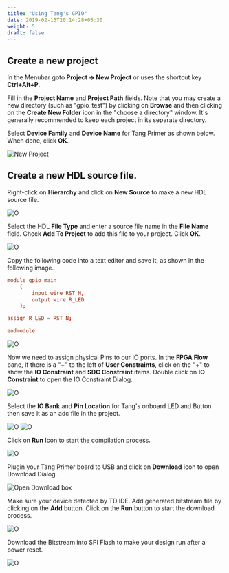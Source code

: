 ```yaml
---
title: "Using Tang's GPIO"
date: 2019-02-15T20:14:28+05:30
weight: 5
draft: false
---
```


## Create a new project

In the Menubar goto **Project -> New Project** or uses the shortcut key **Ctrl+Alt+P**.

Fill in the **Project Name** and **Project Path** fields. Note that you may create a new directory (such as "gpio_test") by clicking on **Browse** and then clicking on the **Create New Folder** icon in the "choose a directory" window. It's generally recommended to keep each project in its separate directory.

Select **Device Family** and **Device Name** for Tang Primer as shown below. When done, click **OK**.

![New Project](/using-tang/using-gpio/images/a.png "New Project")

## Create a new HDL source file.

Right-click on **Hierarchy** and click on **New Source** to make a new HDL source file.

![O](/using-tang/using-gpio/images/b.png "O")

Select the HDL **File Type** and enter a source file name in the **File Name** field. Check **Add To Project** to add this file to your project. Click **OK**.

![O](/using-tang/using-gpio/images/c.png "O")

Copy the following code into a text editor and save it, as shown in the following image.

```toml
module gpio_main
	(
		input wire RST_N,
		output wire R_LED	
	);

assign R_LED = RST_N;

endmodule
```

![O](/using-tang/using-gpio/images/d.png "O")

Now we need to assign physical Pins to our IO ports. In the **FPGA Flow** pane, if there is a "+" to the left of **User Constraints**, click on the "+" to show the **IO Constraint** and **SDC Constraint** items. Double click on **IO Constraint** to open the IO Constraint Dialog.

![O](/using-tang/using-gpio/images/e.png "O")

Select the **IO Bank** and **Pin Location** for Tang's onboard LED and Button then save it as an adc file in the project.

![O](/using-tang/using-gpio/images/f.png "O")
![O](/using-tang/using-gpio/images/g.png "O")

Click on **Run** Icon to start the compilation process.

![O](/using-tang/using-gpio/images/h.png "O")

Plugin your Tang Primer board to USB and click on **Download** icon to open Download Dialog. 

![Open Download box](/getting-started/Getting-to-Blinky/images/d1.jpg "Open Download box")

Make sure your device detected by TD IDE. Add generated bitstream file by clicking on the **Add** button. Click on the **Run** button to start the download process.

![O](/using-tang/using-gpio/images/i.png "O")

Download the Bitstream into SPI Flash to make your design run after a power reset. 

![O](/using-tang/using-gpio/images/j.png "O")
